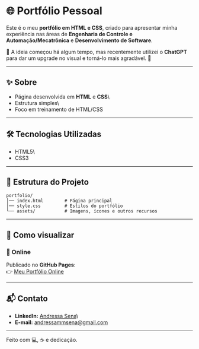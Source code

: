 ﻿# 🌐 Portfólio Pessoal

Este é o meu **portfólio em HTML e CSS**, criado para apresentar minha experiência nas áreas de **Engenharia de Controle
e Automação/Mecatrônica** e **Desenvolvimento de Software**.

📌 A ideia começou há algum tempo, mas recentemente utilizei o
**ChatGPT** para dar um upgrade no visual e torná-lo mais agradável. 🚀

------------------------------------------------------------------------

## ✨ Sobre

-   Página desenvolvida em **HTML** e **CSS**\
-   Estrutura simples\
-   Foco em treinamento de HTML/CSS

------------------------------------------------------------------------

## 🛠️ Tecnologias Utilizadas

-   HTML5\
-   CSS3

------------------------------------------------------------------------

## 📂 Estrutura do Projeto

    portfolio/
    │── index.html        # Página principal
    │── style.css         # Estilos do portfólio
    └── assets/           # Imagens, ícones e outros recursos

------------------------------------------------------------------------

## 🚀 Como visualizar

### 🔗 Online

Publicado no **GitHub Pages**:\
👉 [Meu Portfólio Online](https://dekomonte.github.io/)

------------------------------------------------------------------------

## 📬 Contato

-   **LinkedIn:** [Andressa Sena](https://www.linkedin.com/in/andressa-sena-a8b26620b/)\
-   **E-mail:** andressammsena@gmail.com

------------------------------------------------------------------------

Feito com 💻, ☕ e dedicação.
